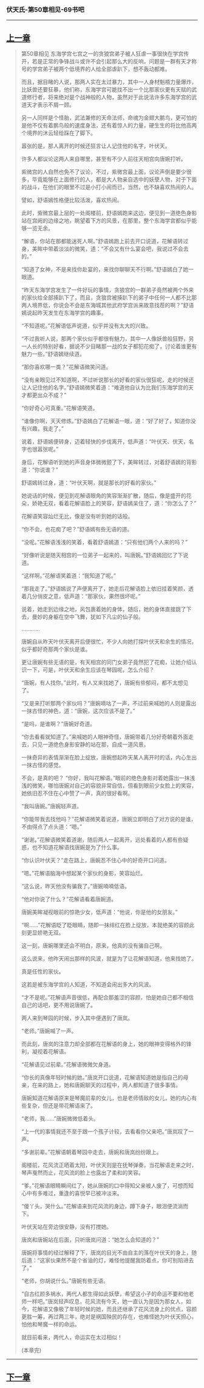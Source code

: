### 伏天氏-第50章相见-69书吧

--------
[上一章](./24d7cb36753ed46dafd075933f9ec783.md)
--------


>
>
>
>第50章相见
>东海学宫七宫之一的贪狼宫弟子被人狂虐一事很快在学宫传开，若是正常的争锋战斗或许不会引起那么大的反响，问题是一群有天才称号的学宫弟子被两个低境界的人给全部虐趴下，想不轰动都难。
>
>而且，据目睹的人说，那两人实在太过暴力，其中一人身材魁梧力量爆炸，比妖兽还要狂暴，他们称，东海学宫可能找不出一个比那家伙更有天赋的武道修行者，将来绝对是个战神般的人物，虽然对于此说法许多东海学宫的武道天才表示不屑一顾。
>
>另一人同样是个怪胎，武法兼修的天命法师，命魂为金翅大鹏鸟，更可怕的是他不仅有着鹏鸟般的速度身法，还有着惊人的力量，硬生生的将比他高两个境界的沐云轻给踩在了脚下。
>
>嚣张的是，那人离开的时候还狂言让人记住他的名字，叶伏天。
>
>许多人都议论这两人来自哪里，甚至有不少人前往天相宫向唐婉打听。
>
>紫微宫的人自然也免不了议论，不过，紫微宫最上面，议论声倒是要少很多，毕竟能够在上面修行的人，都是大人物亲自选中的妖孽人物，对于下面的战斗，在他们的眼里不过是小打小闹而已，当然，也不缺喜欢热闹的人。
>
>譬如，舒语嫣性格便比较活泼，喜欢热闹。
>
>此时，紫微宫最上层的一处阁楼前，舒语嫣跑来这边，便见到一道绝色身影站在宫阙的边缘之地，眺望着下方的风景，在那里，整个东海学宫都似乎能够一览无余。
>
>“解语，你站在那都能迷死人啊。”舒语嫣跑上前去开口说道，花解语转过身，美眸中带着淡淡的微笑，道：“不会又有什么宴会吧，我说过不会去的。”
>
>“知道了女神，不是来找你赴宴的，来找你聊聊天不行啊。”舒语嫣白了她一眼道。
>
>“昨天东海学宫发生了一件好玩的事情，贪狼宫的一群弟子竟然被两个外来的家伙给全部揍趴下了，而且，贪狼宫被揍趴下的弟子中任何一人都不比那两人境界低，你说会不会是东海城其他武府学宫派来故意找茬的啊？”舒语嫣说起昨天发生在东海学宫的趣事。
>
>“不知道呢。”花解语低声说道，似乎并没有太大的兴致。
>
>“不过我听人说，那两个家伙似乎都很有魅力，其中一人像妖兽般狂野，另一人长的特别好看，据说不少目睹那一战的女子都犯花痴了，讨论着谁更有魅力一些。”舒语嫣继续道。
>
>“那你喜欢哪一类？”花解语微笑问道。
>
>“没有亲眼见过不知道啊，不过听说那长的好看的家伙很狂呢，走的时候还让人记住他的名字。”舒语嫣微笑着道：“难道他自认为比我们东海学宫的天才都更出众不成？”
>
>“你好奇心可真重。”花解语笑道。
>
>“谁像你啊，天天修炼。”舒语嫣白了花解语一眼，道：“好了好了，知道你没有兴趣，我走了。”
>
>说着，舒语嫣便转身，迈着轻快的步伐离开，低声道：“叶伏天、伏天，名字也很嚣张呢。”
>
>身后，花解语听到她的声音身体微微颤了下，美眸转过，对着舒语嫣的背影道：“你说谁？”
>
>舒语嫣转过身，道：“叶伏天啊，就是那长的好看的家伙。”
>
>她说话的时候，便见到花解语眼角的笑容渐渐扩散，随后，像是盛开的花朵，娇艳无双，看着花解语脸上的笑容，舒语嫣呆住了，道：“你怎么了？”
>
>花解语笑容灿烂无比，像是没有听到她的话般。
>
>“你不会，也花痴了吧？”舒语嫣有些无语的道。
>
>“没呢。”花解语浅浅的笑着，看着舒语嫣道：“只有他们两个人来的吗？”
>
>“好像听说是随天相宫的一位弟子一起来的，叫唐婉。”舒语嫣回忆了下说道。
>
>“这样啊。”花解语笑着道：“我知道了呢。”
>
>“那我走了。”舒语嫣说了声便离开了，她走后花解语脸上依旧挂着笑颜，透着几分俏皮之意，低声道：“那家伙，果然很坏呢。”
>
>说着，她走到边缘之地，风包裹着她的身体，随后，她的身体直接跳了下去，曼妙的身躯在空中飞舞，犹如下凡尘的仙子般。
>
>…………
>
>唐婉自从昨天叶伏天离开后便很忙，不少人向她打探叶伏天和余生的情况，似乎都好奇那两个家伙是谁。
>
>更让唐婉有些无语的是，有天相宫的同门女弟子竟然犯了花痴，让她介绍认识一下，可是，叶伏天和余生应该在琴园呢，怎么介绍？
>
>“唐婉，有人找你。”此时，有人又来找她了，唐婉有些郁闷，都不太想见了。
>
>“又是来打听那两个家伙吗？”唐婉嘀咕了一声，不过前来喊她的人则是露出一抹古怪的神色，道：“唐婉，这次应该不是了。”
>
>“是吗，是谁啊？”唐婉好奇道。
>
>“你去看看就知道了。”来喊她的人眼神奇怪，唐婉带着几分好奇朝着外面走去，只见一道绝色身影安静的站在那，自成一道风景。
>
>一抹奇异的表情渐渐在脸上绽放，唐婉想起昨天某人离开时的话，内心生出一抹古怪的感觉。
>
>不会，是真的吧？
>“你好，我叫花解语。”眼前的绝色身影对着她露出一抹浅浅的微笑，哪怕唐婉对自己的容貌非常自信，但看到眼前少女脸上的笑容，她依旧忍不住在心中赞了一声，真的很好看啊。
>
>“我叫唐婉。”唐婉轻声道。
>
>“你能带我去找他吗？”花解语微笑着说道，唐婉立即明白了对方说的是谁，不由得点了点头道：“嗯。”
>
>“谢谢。”花解语微笑着道谢，随后两人一起离开，远处看着的人都有些疑惑，也不知道花解语找唐婉是为了什么事。
>
>“你认识叶伏天？”走在路上，唐婉忍不住心中的好奇开口问道。
>
>“嗯。”花解语脑海中想起某个家伙的身影，笑容灿烂。
>
>“这么说，昨天他没有骗我了。”唐婉喃喃低语。
>
>“他对你说了什么？”花解语看着唐婉道。
>
>唐婉美眸凝视眼前的惊艳少女，低声道：“他说，你是他的女朋友。”
>
>“啊……”花解语眨了眨眼睛，随即一抹绯红在脸上绽放，本就绝美的容颜此刻更显娇艳无双。
>
>这一刻，唐婉哪里还会不明白，原来，他真的没有骗自己啊。
>
>这么说来，他昨天闹出那样的风波，就是为了让花解语知道，他来找她了。
>
>真是任性的家伙。
>
>这若是被东海学宫的人知道，不知道会闹出多大的风波。
>
>“才不是呢。”花解语声音很低，再配合那羞涩的容颜，怕是她自己都不相信自己的话吧，更不用说唐婉了。
>
>两人来到琴园的时候，步入其中便遇到了唐岚。
>
>“老师。”唐婉喊了一声。
>
>而此刻，唐岚的注意力却全部都在花解语的身上，她的眼神变得格外的锋利，凝视着花解语。
>
>“花解语见过前辈。”花解语微微欠身道。
>
>“你长的真像年轻时候的她。”唐岚开口说道，花解语知道她是指自己的母亲，在来的路上，她和唐婉聊天的过程中，两人都知道了很多事情。
>
>唐婉知道花解语原来是琴魔前辈的女儿，也是老师情敌的女儿，她的内心有些复杂，但还是带花解语来了。
>
>“老师，我……”唐婉微微低着头。
>
>“上一代的事情我还不至于跟一个孩子计较，去看看你父亲吧。”唐岚叹了一声。
>
>“多谢前辈。”花解语朝着琴园中走去，唐婉和唐岚纷纷跟上。
>
>阁楼前，花风流正晒着太阳，叶伏天则是在抚琴弹奏，当花解语走来之时，琴声戛然而止，花风流的脸上也露出了柔和的笑容。
>
>“爹。”花解语眼睛瞬间红了，她从唐婉的口中得知父亲被人废了，可想而知心中有多难过，重逢的喜悦早已被冲淡来。
>
>“傻丫头，哭什么。”花解语来到花风流的身边，蹲下身子，眼泪便流淌而下。
>
>叶伏天站在旁边很安静，没有打搅她。
>
>唐岚和唐婉站在后面，只听唐岚问道：“她怎么会知道的？”
>
>唐婉将事情的经过解释了下，唐岚的目光不由自主的落在叶伏天的身上，随后道：“这家伙果然不是个省油的灯，难怪他提醒我防着点，你可别陷进去了。”
>
>“老师，你胡说什么。”唐婉有些无语。
>
>“自古红颜多祸水，两代人都生得如此妖孽，希望这小子的命运不要和他老师一样吧。”唐岚轻声叹息，花风流有今天，她一直认为是因为那女人，如今，花解语又像极了年轻时候的她，而且还继承了花风流身上的优点，容颜更胜一筹，再过两三年，绝对是祸国殃民的存在，也难怪她为叶伏天担心，怕他和琴魔一样的命运。
>
>就目前看来，两代人，命运实在太过相似！
>
>(本章完)
>
>

--------
[下一章](./599f175fc24180779186ba13d418ce32.md)
--------

